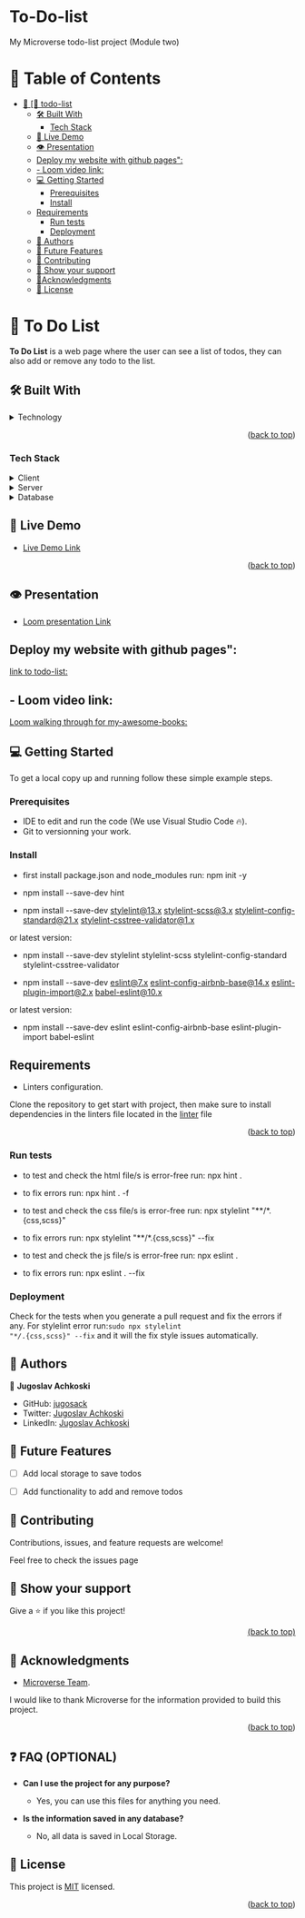 # To-Do-list


<p id="readme-top">My Microverse todo-list
 project (Module two)</p>

<!-- TABLE OF CONTENTS -->

# 📗 Table of Contents

- [📖 \[🎯 todo-list ](#-todo-list)
  - [🛠 Built With ](#-built-with-)
    - [Tech Stack ](#tech-stack-)
  - [🚀 Live Demo ](#-live-demo-)
  - [👁 Presentation ](#-presentation-)
  - [Deploy my website with github pages":](#deploy-my-website-with-github-pages)
  - [- Loom video link:](#-loom-video-link)
  - [💻 Getting Started ](#-getting-started-)
    - [Prerequisites](#prerequisites)
    - [Install](#install)
  - [Requirements](#requirements)
    - [Run tests](#run-tests)
    - [Deployment](#deployment)
  - [👥 Authors ](#-authors-)
  - [🔭 Future Features ](#-future-features-)
  - [🤝 Contributing ](#-contributing-)
  - [👋 Show your support ](#show-your-support)
  - [🔭Acknowledgments ](#acknowledgments-)
  - [📝 License ](#license)

<!-- PROJECT DESCRIPTION -->

# 📖 To Do List <a name="about-project"></a>

**To Do List** is a web page where the user can see a list of todos, they can also add or remove any todo to the list.


## 🛠 Built With <a name="built-with"></a>

<details>
  <summary>Technology</summary>
  <ul>
    <li>HTML</li>
    <li>CSS</li>
    <li>Javascript</li>
    <li>Webpack</li>
    <li>Linters (Lighthouse, Webhint, Stylelint, Eslint)</li>
    <li>Git/GitHub work-flow </li>
  </ul>
</details>

<p align="right">(<a href="#readme-top">back to top</a>)</p>

### Tech Stack <a name="tech-stack"></a>

<details>
  <summary>Client</summary>
  <ul>
    <li><a href="https://www.javascript.com/">JavaScript</a></li>
  </ul>
  <ul>
    <li><a href="https://html.com/">Html</a></li>
  </ul>
  <ul>
    <li><a href="hhttps://www.w3schools.com/css/">CSS</a></li>
  </ul>
</details>

<details>
  <summary>Server</summary>
  <ul>
    <li><a href="#">N/A</a></li>
  </ul>
</details>

<details>
<summary>Database</summary>
  <ul>
    <li><a href="https://developer.mozilla.org/en-US/docs/Web/API/Window/localStorage">LocalStorage</a></li>
  </ul>
</details>

## 🚀 Live Demo <a name="live-demo"></a>

- [Live Demo Link]()

<p align="right">(<a href="#readme-top">back to top</a>)</p>

## 👁 Presentation <a name="presentation"></a>

- [Loom presentation Link]()



## Deploy my website with github pages":

[link to todo-list: ]()

## - Loom video link:

[Loom walking through for my-awesome-books: ]()

## 💻 Getting Started <a name="getting-started"></a>

To get a local copy up and running follow these simple example steps.

### Prerequisites

- IDE to edit and run the code (We use Visual Studio Code 🔥).
- Git to versionning your work.

### Install
- first install package.json and node_modules run: 
npm init -y

- npm install --save-dev hint

- npm install --save-dev stylelint@13.x stylelint-scss@3.x stylelint-config-standard@21.x stylelint-csstree-validator@1.x

or latest version:
- npm install --save-dev stylelint stylelint-scss stylelint-config-standard stylelint-csstree-validator

- npm install --save-dev eslint@7.x eslint-config-airbnb-base@14.x eslint-plugin-import@2.x babel-eslint@10.x

or latest version:
- npm install --save-dev eslint  eslint-config-airbnb-base  eslint-plugin-import  babel-eslint

## Requirements

- Linters configuration.

Clone the repository to get start with project, then make sure to install dependencies in the linters file located in the [linter](https://github.com/Bateyjosue/linters-html-css/blob/main/.github/workflows/linters.yml) file

<p align="right">(<a href="#readme-top">back to top</a>)</p>

### Run tests

- to test and check the html file/s is error-free run: 
npx hint . 

- to fix errors run:
npx hint . -f

- to test and check the css file/s is error-free run: 
npx stylelint "**/*.{css,scss}"
- to fix errors run:
npx stylelint "**/*.{css,scss}" --fix

- to test and check the js file/s is error-free run: 
npx eslint .

- to fix errors run:
npx eslint . --fix

### Deployment

Check for the tests when you generate a pull request and fix the errors if any.
For stylelint error run:<code>sudo npx stylelint "\*_/_.{css,scss}" --fix</code> and it will the fix style issues automatically.

<!-- AUTHORS -->

## 👥 Authors <a name="authors"></a>

👤 **Jugoslav Achkoski**

- GitHub: [jugosack](https://github.com/jugosack)
- Twitter: [Jugoslav Achkoski](https://twitter.com/Jugosla22401325)
- LinkedIn: [Jugoslav Achkoski](https://www.linkedin.com/in/jugoslav-achkoski-3a074021/?originalSubdomain=mk)



<!-- FUTURE FEATURES -->

## 🔭 Future Features <a name="future-features"></a>

- [ ] Add local storage to save todos
- [ ] Add functionality to add and remove todos


  <!-- CONTRIBUTING -->
## 🤝 Contributing <a name="contributing"></a>

Contributions, issues, and feature requests are welcome!

Feel free to check the issues page


<!-- SUPPORT -->

## 👋 Show your support <a name="support"></a>

Give a ⭐️ if you like this project!

<p align="right"><a href="#readme-top">(back to top)</a></p>

<!-- ACKNOWLEDGEMENTS -->

## 🙏 Acknowledgments <a name="acknowledgements"></a>
- [Microverse Team](https://www.microverse.org/).

I would like to thank Microverse for the information provided to build this project.

<p align="right">(<a href="#readme-top">back to top</a>)</p>

<!-- FAQ (optional) -->

## ❓ FAQ (OPTIONAL) <a name="faq"></a>

- **Can I use the project for any purpose?**

  - Yes, you can use this files for anything you need.

- **Is the information saved in any database?**

  - No, all data is saved in Local Storage.


## 📝 License <a name="license"></a>

This project is [MIT](https://github.com/jugosack/To-Do-list/blob/main/LICENSE) licensed.

<p align="right">(<a href="#readme-top">back to top</a>)</p>
